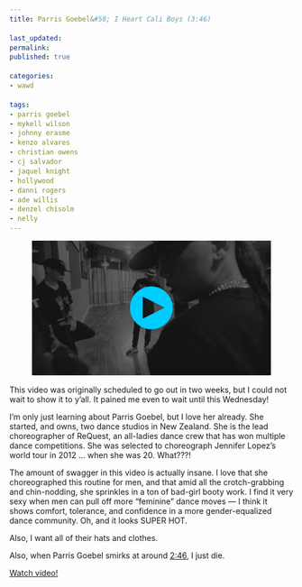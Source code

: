 ```yaml
---
title: Parris Goebel&#58; I Heart Cali Boys (3:46)

last_updated: 
permalink: 
published: true

categories:
- wawd

tags:
- parris goebel
- mykell wilson
- johnny erasme
- kenzo alvares
- christian owens
- cj salvador
- jaquel knight
- hollywood
- danni rogers
- ade willis
- denzel chisolm
- nelly
---
```


<figure>
    <a href="http://www.youtube.com/watch?v=B9TMzQjHK9U"><img src="/assets/images/2014-01-29-parris_goebel_i_heart_cali_boys.jpg" alt="A still from a Youtube dance video by Parris Goebel. It's black and white. In the foreground, Parris' flat-brimmed profile is visible. She's just walked into a room of men (they are dancers lol), and it's the moment where Parris realizes it's just her. Don't worry, it ends well."></a>
</figure>

This video was originally scheduled to go out in two weeks, but I could not wait to show it to y’all. It pained me even to wait until this Wednesday!

I’m only just learning about Parris Goebel, but I love her already. She started, and owns, two dance studios in New Zealand. She is the lead choreographer of ReQuest, an all-ladies dance crew that has won multiple dance competitions. She was selected to choreograph Jennifer Lopez’s world tour in 2012 … when she was 20. What???!

The amount of swagger in this video is actually insane. I love that she choreographed this routine for men, and that amid all the crotch-grabbing and chin-nodding, she sprinkles in a ton of bad-girl booty work. I find it very sexy when men can pull off more “feminine” dance moves — I think it shows comfort, tolerance, and confidence in a more gender-equalized dance community. Oh, and it looks SUPER HOT.

Also, I want all of their hats and clothes.

Also, when Parris Goebel smirks at around [2:46](http://youtu.be/B9TMzQjHK9U?t=2m46s), I just die.

[Watch video!](http://www.youtube.com/watch?v=B9TMzQjHK9U)
